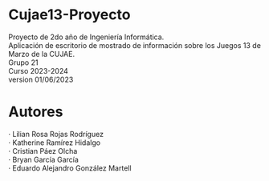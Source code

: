 # Cujae13-Proyecto
Proyecto de 2do año de Ingeniería Informática. <br>
Aplicación de escritorio de mostrado de información sobre los Juegos 13 de Marzo de la CUJAE. <br>
Grupo 21 <br>
Curso 2023-2024 <br>
version 01/06/2023
<br>
# Autores
 · Lilian Rosa Rojas Rodríguez <br>
 · Katherine Ramírez Hidalgo <br>
 · Cristian Páez Olcha <br>
 · Bryan García García <br>
 · Eduardo Alejandro González Martell <br>

